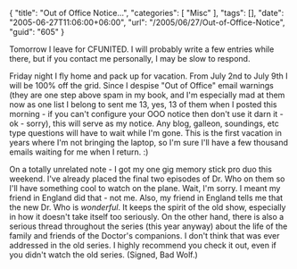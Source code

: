 {
	"title": "Out of Office Notice...",
	"categories": [
		"Misc"
	],
	"tags": [],
	"date": "2005-06-27T11:06:00+06:00",
	"url": "/2005/06/27/Out-of-Office-Notice",
	"guid": "605"
}

Tomorrow I leave for CFUNITED. I will probably write a few entries while there, but if you contact me personally, I may be slow to respond.

Friday night I fly home and pack up for vacation. From July 2nd to July 9th I will be 100% off the grid. Since I despise "Out of Office" email warnings (they are one step above spam in my book, and I'm especially mad at them now as one list I belong to sent me 13, yes, 13 of them when I posted this morning - if you can't configure your OOO notice then don't use it darn it - ok - sorry), this will serve as my notice. Any blog, galleon, soundings, etc type questions will have to wait while I'm gone.  This is the first vacation in years where I'm not bringing the laptop, so I'm sure I'll have a few thousand emails waiting for me when I return. :)

On a totally unrelated note - I got my one gig memory stick pro duo this weekend. I've already placed the final two episodes of Dr. Who on them so I'll have something cool to watch on the plane. Wait, I'm sorry. I meant my friend in England did that - not me. Also, my friend in England tells me that the new Dr. Who is <i>wonderful</i>. It keeps the spirit of the old show, especially in how it doesn't take itself too seriously. On the other hand, there is also a serious thread throughout the series (this year anyway) about the life of the family and friends of the Doctor's companions. I don't think that was ever addressed in the old series. I highly recommend you check it out, even if you didn't watch the old series. (Signed, Bad Wolf.)